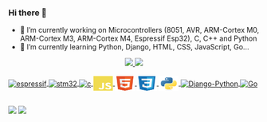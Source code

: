 ### Hi there 👋

- 🔭 I’m currently working on Microcontrollers (8051, AVR, ARM-Cortex M0, ARM-Cortex M3, ARM-Cortex M4, Espressif Esp32), C, C++ and Python 
- 🌱 I’m currently learning Python, Django, HTML, CSS, JavaScript, Go...

<div align="center">
  <a href="https://github.com/EngTarcisioSm">
  <img height="180em" src="https://github-readme-stats.vercel.app/api?username=EngTarcisioSm&show_icons=true&theme=dark&include_all_commits=true&count_private=true"/>
  <img height="180em" src="https://github-readme-stats.vercel.app/api/top-langs/?username=EngTarcisioSm&layout=compact&langs_count=7&theme=dark"/>
</div>
  <div style="display: inline_block"><br>
  <img align="center" alt="espressif" height="30" width="auto" src="https://www.espressif.com/sites/all/themes/espressif/logo-black.svg">
  <img align="center" alt="stm32" height="30" width="auto" src="https://wiki.st.com/stm32mpu/nsfr_img_auth.php/2/2f/STM32_logo.png">
  <img align="center" alt="c" height="30" width="40" src="https://cdn.jsdelivr.net/gh/devicons/devicon/icons/c/c-original.svg">
    
  <img align="center" alt="js" height="30" width="40" src="https://raw.githubusercontent.com/devicons/devicon/master/icons/javascript/javascript-plain.svg">
  <img align="center" alt="HTML" height="30" width="40" src="https://raw.githubusercontent.com/devicons/devicon/master/icons/html5/html5-original.svg">
  <img align="center" alt="CSS" height="30" width="40" src="https://raw.githubusercontent.com/devicons/devicon/master/icons/css3/css3-original.svg">
  <img align="center" alt="Python" height="30" width="40" src="https://raw.githubusercontent.com/devicons/devicon/master/icons/python/python-original.svg">
  <img align="center" alt="Django-Python" height="30" width="40" src="https://cdn.jsdelivr.net/gh/devicons/devicon/icons/django/django-original.svg">
  <img align="center" alt="Go" height="30" width="40" src="https://cdn.jsdelivr.net/gh/devicons/devicon/icons/go/go-original.svg">
</div>

##
  <div> 
  <a href = "mailto:dev.engtsm@gmail.com"><img src="https://img.shields.io/badge/-Gmail-%23333?style=for-the-badge&logo=gmail&logoColor=white" target="_blank"></a>
  <a href="https://www.linkedin.com/in/tarcisio-souza-de-melo-b73563163" target="_blank"><img src="https://img.shields.io/badge/-LinkedIn-%230077B5?style=for-the-badge&logo=linkedin&logoColor=white" target="_blank"></a> 
 
</div>
  

